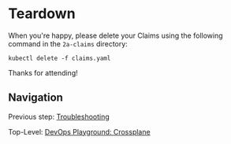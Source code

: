 # Teardown

When you're happy, please delete your Claims using the following command in the `2a-claims` directory:

```shell
kubectl delete -f claims.yaml
```

Thanks for attending!

## Navigation

Previous step: [Troubleshooting](../2b-troubleshooting/README.md)

Top-Level: [DevOps Playground: Crossplane](../../README.md)
